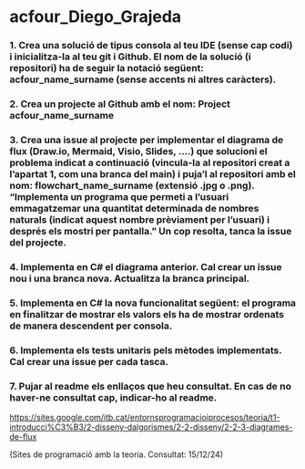 # acfour_Diego_Grajeda


### 1. Crea una solució de tipus consola al teu IDE (sense cap codi) i inicialitza-la al teu git i Github. El nom de la solució (i repositori) ha de seguir la notació següent: acfour_name_surname (sense accents ni altres caràcters).



### 2. Crea un projecte al Github amb el nom: Project acfour_name_surname



### 3. Crea una issue al projecte per  implementar el diagrama de flux (Draw.io, Mermaid, Visio, Slides, ….) que solucioni el problema indicat a continuació (vincula-la al repositori creat a l’apartat 1, com una branca del main)  i puja’l al repositori amb el nom: flowchart_name_surname (extensió .jpg o .png). “Implementa un programa que permeti a l’usuari emmagatzemar una quantitat determinada de nombres naturals (indicat aquest nombre prèviament per l’usuari) i després els mostri per pantalla.” Un cop resolta, tanca la issue del projecte.



### 4. Implementa en C# el diagrama anterior. Cal crear un issue nou i una branca nova. Actualitza la branca principal.



### 5. Implementa en C# la nova funcionalitat següent: el programa en finalitzar de mostrar els valors els ha de mostrar ordenats de manera descendent per consola.



### 6. Implementa els tests unitaris pels mètodes implementats. Cal crear una issue per cada tasca.



### 7. Pujar al readme els enllaços que heu consultat. En cas de no haver-ne consultat cap, indicar-ho al readme.
https://sites.google.com/itb.cat/entornsprogramacioiprocesos/teoria/t1-introducci%C3%B3/2-disseny-dalgorismes/2-2-disseny/2-2-3-diagrames-de-flux

(Sites de programació amb la teoria. Consultat: 15/12/24)
